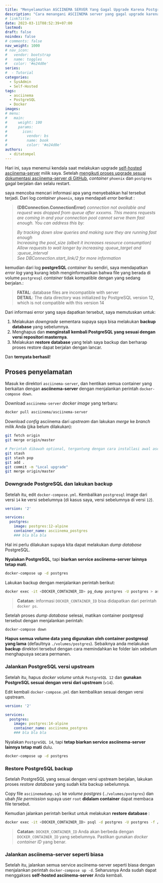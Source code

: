 ```yaml
---
title: "Menyelamatkan ASCIINEMA SERVER Yang Gagal Upgrade Karena PostgreSQL"
description: "Cara menangani ASCIINEMA server yang gagal upgrade karena PostgreSQL dengan melakukan backup dan recovery data yang lama."
# linkTitle:
date: 2023-03-11T08:52:39+07:00
lastmod:
draft: false
noindex: false
# comments: false
nav_weight: 1000
# nav_icon:
#   vendor: bootstrap
#   name: toggles
#   color: '#e24d0e'
series:
#  - Tutorial
categories:
  - SysAdmin
  - Self-Hosted
tags:
  - asciinema
  - PostgreSQL
  - Docker
images:
# menu:
#   main:
#     weight: 100
#     params:
#       icon:
#         vendor: bs
#         name: book
#         color: '#e24d0e'
authors:
  - ditatompel
---
```


Hari ini, saya menemui kendala saat melakukan upgrade [self-hosted asciinema-server](https://asciinema.ditatompel.com/) milik saya. Setelah [mengikuti proses upgrade sesuai dokumentasi asciinema-server di GitHub](https://github.com/asciinema/asciinema-server/wiki/Installation-guide#upgrading), *container* `phoenix` dan `postgres` gagal berjalan dan selalu restart.

<!--more-->

saya mencoba mencari informasi apa yang menyebabkan hal tersebut terjadi. Dari log *container* `phoenix`, saya mendapati *error* berikut :

> **(DBConnection.ConnectionError)** _connection not available and request was dropped from queue after xxxxms. This means requests are coming in and your connection pool cannot serve them fast enough. You can address this by:_
> 
> *By tracking down slow queries and making sure they are running fast enough*   
> *Increasing the pool_size (albeit it increases resource consumption)*   
> *Allow requests to wait longer by increasing :queue_target and :queue_interval*   
> *See DBConnection.start_link/2 for more information*

kemudian dari log **postgreSQL** *container* itu sendiri, saya mendapatkan *error log* yang kurang lebih menginformasikan bahwa file yang berada di volume `postgresql` *container* tidak kompatible dengan yang sedang berjalan.:
> **FATAL**:  database files are incompatible with server   
> **DETAIL**:  The data directory was initialized by PostgreSQL version 12, which is not compatible with this version 14

Dari informasi error yang saya dapatkan tersebut, saya memutuskan untuk:
1. Melakukan *downgrade* sementara supaya saya bisa melakukan **backup database** yang sebelumnya.
2. Menghapus dan **menginstall kembali PostgreSQL yang sesuai dengan versi repositori masternya**.
3. Melakukan **restore database** yang telah saya backup dan berharap proses restore dapat berjalan dengan lancar.

Dan **ternyata berhasil**! 

## Proses penyelamatan
Masuk ke direktori `asciinema-server`, dan hentikan semua container yang berkaitan dengan **asciinema-server** dengan menjalankan perintah `docker-compose down`.

Download `asciinema-server` *docker image* yang terbaru:
```bash
docker pull asciinema/asciinema-server
```


Download *config* asciinema dari *upstream* dan lakukan *merge* ke *branch* milik Anda (jika belum dilakukan):
```bash
git fetch origin
git merge origin/master

# Perintah dibawah optional, tergantung dengan cara installasi awal asciinema-server Anda
git stash
git stash pop
git add .
git commit -m "Local upgrade"
git merge origin/master
```

### Downgrade PostgreSQL dan lakukan backup
Setelah itu, edit `docker-compose.yml`. Kembalikan `postgresql` image dari versi `14` ke versi sebelumnya (di kasus saya, versi sebelumnya di versi `12`).
```yml
version: '2'

services:
  postgres:
    image: postgres:12-alpine
    container_name: asciinema_postgres
    ### bla bla bla
``` 

Hal ini perlu dilakukan supaya kita dapat melakukan *dump database* PostgreSQL.

**Nyalakan PostgreSQL**, tapi **biarkan service asciinema-server lainnya tetap mati**.

```bash
docker-compose up -d postgres
```

Lakukan backup dengan menjalankan perintah berikut:
```bash
docker exec -it <DOCKER_CONTAINER_ID> pg_dump postgres -U postgres > asciinemadump.sql
```

> **Catatan**: informasi `DOCKER_CONTAINER_ID` bisa didapatkan dari perintah `docker ps`.

Setelah proses *dump database* selesai, matikan container postgresql tersebut dengan menjalankan perintah:
```bash
docker-compose down
```

**Hapus semua volume data yang digunakan oleh container postgresql yang lama** (defaultnya `./volumes/postgres`). Sebaiknya anda melakukan **backup** direktori tersebut dengan cara memindahkan ke folder lain sebelum menghapusya secara permanen.

### Jalankan PostgreSQL versi upstream
Setelah itu, hapus *docker volume* untuk `PostgreSQL 12` dan **gunakan PostgreSQL sesuai dengan versi dari upstream** (`v14`).

Edit kembali `docker-compose.yml` dan kembalikan sesuai dengan versi upstream.
```yml
version: '2'

services:
  postgres:
    image: postgres:14-alpine
    container_name: asciinema_postgres 
    ### bla bla bla
```

Nyalakan `PostgreSQL 14`, tapi **tetap biarkan service asciinema-server lainnya tetap mati** dulu.

```bash
docker-compose up -d postgres
```

### Restore PostgreSQL backup
Setelah PostgreSQL yang sesuai dengan versi upstream berjalan, lakukan proses *restore database* yang sudah kita backup sebelumnya.

Copy file `asciinemadump.sql` ke *volume postgres* (`./volumes/postgres`) dan ubah *file permission* supaya user `root` **didalam container** dapat membaca file tersebut.

Kemudian jalankan perintah berikut untuk melakukan **restore database** :
```bash
docker exec -it <DOCKER_CONTAINER_ID> psql -d postgres -U postgres -f /var/lib/postgresql/data/asciinemadump.sql
```

> **Catatan**: `DOCKER_CONTAINER_ID` Anda akan berbeda dengan `DOCKER_CONTAINER_ID` yang sebelumnya. Pastikan gunakan *docker container ID* yang benar.

### Jalankan asciinema-server seperti biasa
Setelah itu, jalankan semua service asciinema-server seperti biasa dengan menjalankan perintah `docker-compose up -d`. Seharusnya Anda sudah dapat menggakses **self-hosted asciinema-server** Anda kembali.